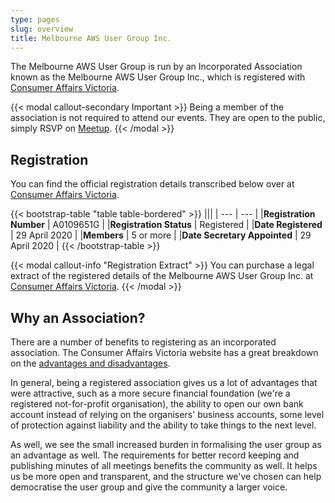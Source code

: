 ```yaml
---
type: pages
slug: overview
title: Melbourne AWS User Group Inc.
---
```


The Melbourne AWS User Group is run by an Incorporated Association known as the Melbourne AWS User Group Inc., which is registered with [Consumer Affairs Victoria](https://consumer.vic.gov.au/).

{{< modal callout-secondary Important >}}
Being a member of the association is not required to attend our events. They are open to the public, simply RSVP on [Meetup](https://meetup.com/AWS-AUS/).
{{< /modal >}}

## Registration

You can find the official registration details transcribed below over at [Consumer Affairs Victoria](https://www.consumer.vic.gov.au/clubs-and-fundraising/incorporated-associations/search-for-an-incorporated-association?id=bb6027a2-b389-ea11-a811-000d3a854101).

{{< bootstrap-table "table table-bordered" >}}
|||
| --- | --- |
|**Registration Number** | A0109651G |
|**Registration Status** | Registered |
|**Date Registered** | 29 April 2020 |
|**Members** | 5 or more |
|**Date Secretary Appointed** | 29 April 2020 |
{{< /bootstrap-table >}}

{{< modal callout-info "Registration Extract" >}}
You can purchase a legal extract of the registered details of the Melbourne AWS User Group Inc. at [Consumer Affairs Victoria](https://www.consumer.vic.gov.au/clubs-and-fundraising/incorporated-associations/search-for-an-incorporated-association?id=bb6027a2-b389-ea11-a811-000d3a854101).
{{< /modal >}}

## Why an Association?

There are a number of benefits to registering as an incorporated association. The Consumer Affairs Victoria website has a great breakdown on the [advantages and disadvantages](https://www.consumer.vic.gov.au/clubs-and-fundraising/incorporated-associations/become-an-incorporated-association/should-your-club-incorporate).

In general, being a registered association gives us a lot of advantages that were attractive, such as a more secure financial foundation (we're a registered not-for-profit organisation), the ability to open our own bank account instead of relying on the organisers' business accounts, some level of protection against liability and the ability to take things to the next level.

As well, we see the small increased burden in formalising the user group as an advantage as well. The requirements for better record keeping and publishing minutes of all meetings benefits the community as well. It helps us be more open and transparent, and the structure we've chosen can help democratise the user group and give the community a larger voice.